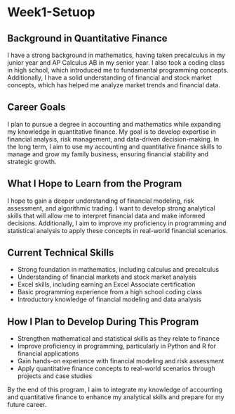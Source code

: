 # Week1-Setuop
## Background in Quantitative Finance  

I have a strong background in mathematics, having taken precalculus in my junior year and AP Calculus AB in my senior year. I also took a coding class in high school, which introduced me to fundamental programming concepts. Additionally, I have a solid understanding of financial and stock market concepts, which has helped me analyze market trends and financial data.  

## Career Goals  

I plan to pursue a degree in accounting and mathematics while expanding my knowledge in quantitative finance. My goal is to develop expertise in financial analysis, risk management, and data-driven decision-making. In the long term, I aim to use my accounting and quantitative finance skills to manage and grow my family business, ensuring financial stability and strategic growth.  

## What I Hope to Learn from the Program  

I hope to gain a deeper understanding of financial modeling, risk assessment, and algorithmic trading. I want to develop strong analytical skills that will allow me to interpret financial data and make informed decisions. Additionally, I aim to improve my proficiency in programming and statistical analysis to apply these concepts in real-world financial scenarios.  

## Current Technical Skills  

- Strong foundation in mathematics, including calculus and precalculus  
- Understanding of financial markets and stock market analysis  
- Excel skills, including earning an Excel Associate certification  
- Basic programming experience from a high school coding class  
- Introductory knowledge of financial modeling and data analysis  

## How I Plan to Develop During This Program  

- Strengthen mathematical and statistical skills as they relate to finance  
- Improve proficiency in programming, particularly in Python and R for financial applications  
- Gain hands-on experience with financial modeling and risk assessment  
- Apply quantitative finance concepts to real-world scenarios through projects and case studies  

By the end of this program, I aim to integrate my knowledge of accounting and quantitative finance to enhance my analytical skills and prepare for my future career.  


